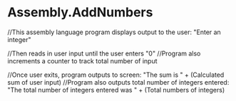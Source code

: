 # Assembly.AddNumbers
//This assembly language program displays output to the user: "Enter an integer"

//Then reads in user input until the user enters "0"
//Program also increments a counter to track total number of input

//Once user exits, program outputs to screen: "The sum is " + (Calculated sum of user input)
//Program also outputs total number of integers entered: "The total number of integers entered was " + (Total numbers of integers)
